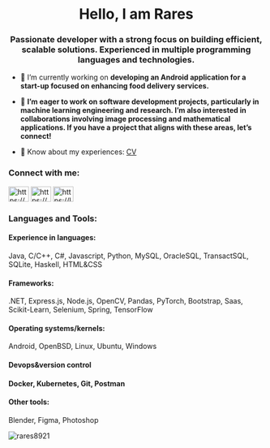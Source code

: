 <h1 align="center">Hello, I am Rares</h1>
<h3 align="center">Passionate developer with a strong focus on building efficient, scalable solutions. Experienced in multiple programming languages and technologies.</h3>

- 🔭 I’m currently working on **developing an Android application for a start-up focused on enhancing food delivery services.**

- 👯 **I’m eager to work on software development projects, particularly in machine learning engineering and research. I’m also interested in collaborations involving image processing and mathematical applications. If you have a project that aligns with these areas, let’s connect!**

- 📄 Know about my experiences: [CV](https://www.linkedin.com/in/rares-cocosila-dumitriu-214462205/overlay/1728953249452/single-media-viewer/?profileId=ACoAADQ29LABxaK4dYbdisGw9MUUAsQLQce6NQ8)

<h3 align="left">Connect with me:</h3>
<p align="left">
<a href="https://linkedin.com/in/https://www.linkedin.com/in/rares-cocosila-dumitriu-214462205/" target="blank"><img align="center" src="https://raw.githubusercontent.com/rahuldkjain/github-profile-readme-generator/master/src/images/icons/Social/linked-in-alt.svg" alt="https://www.linkedin.com/in/rares-cocosila-dumitriu-214462205/" height="30" width="40" /></a>
<a href="https://www.codechef.com/users/https://www.codechef.com/users/rares8921" target="blank"><img align="center" src="https://cdn.jsdelivr.net/npm/simple-icons@3.1.0/icons/codechef.svg" alt="https://www.codechef.com/users/rares8921" height="30" width="40" /></a>
<a href="https://www.leetcode.com/https://leetcode.com/u/rares89_/" target="blank"><img align="center" src="https://raw.githubusercontent.com/rahuldkjain/github-profile-readme-generator/master/src/images/icons/Social/leet-code.svg" alt="https://leetcode.com/u/rares89_/" height="30" width="40" /></a>
</p>

<h3 align="left">Languages and Tools:</h3>
<p align="left">
  <h4>Experience in languages: </h4> <p>  Java, C/C++, C#, Javascript, Python, MySQL, OracleSQL, TransactSQL, SQLite, Haskell, HTML&CSS</p>
  <h4>Frameworks: </h4> <p>  .NET, Express.js, Node.js, OpenCV, Pandas, PyTorch, Bootstrap, Saas, Scikit-Learn, Selenium, Spring, TensorFlow</p>
  <h4>Operating systems/kernels: </h4> <p>  Android, OpenBSD, Linux, Ubuntu, Windows</p>
  <h4>Devops&version control<h4> <p>  Docker, Kubernetes, Git, Postman</p>
  <h4>Other tools: </h4> <p>  Blender, Figma, Photoshop</p>
</p>


<p><img align="center" src="https://github-readme-stats.vercel.app/api/top-langs?username=rares8921&show_icons=true&locale=en&layout=compact&theme=dark" alt="rares8921" /></p>
